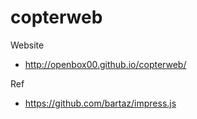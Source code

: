 copterweb
=========

Website
 - http://openbox00.github.io/copterweb/

Ref
 - https://github.com/bartaz/impress.js
